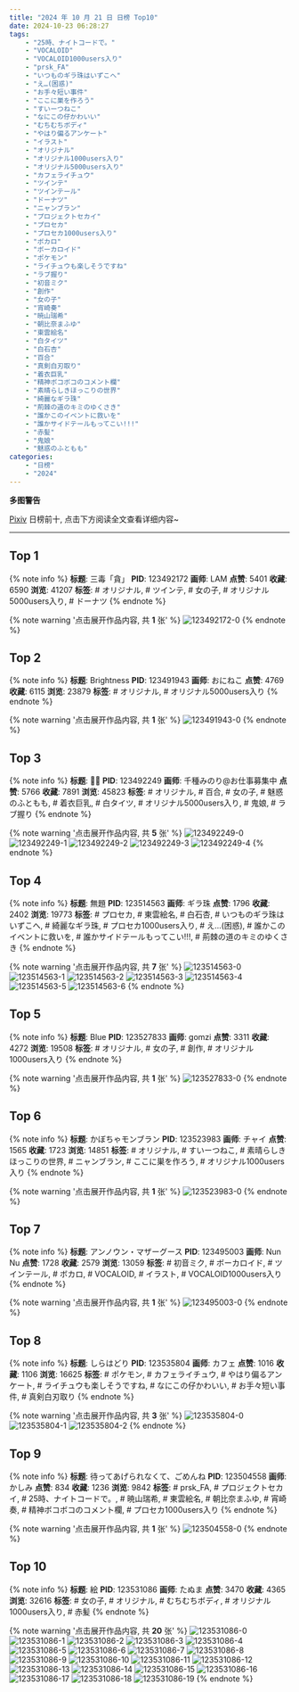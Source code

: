 ```yaml
---
title: "2024 年 10 月 21 日 日榜 Top10"
date: 2024-10-23 06:28:27
tags:
    - "25時、ナイトコードで。"
    - "VOCALOID"
    - "VOCALOID1000users入り"
    - "prsk_FA"
    - "いつものギラ珠はいずこへ"
    - "え…(困惑)"
    - "お手々短い事件"
    - "ここに巣を作ろう"
    - "すいーつねこ"
    - "なにこの仔かわいい"
    - "むちむちボディ"
    - "やはり偏るアンケート"
    - "イラスト"
    - "オリジナル"
    - "オリジナル1000users入り"
    - "オリジナル5000users入り"
    - "カフェライチュウ"
    - "ツインテ"
    - "ツインテール"
    - "ドーナツ"
    - "ニャンブラン"
    - "プロジェクトセカイ"
    - "プロセカ"
    - "プロセカ1000users入り"
    - "ボカロ"
    - "ボーカロイド"
    - "ポケモン"
    - "ライチュウも楽しそうですね"
    - "ラブ握り"
    - "初音ミク"
    - "創作"
    - "女の子"
    - "宵崎奏"
    - "暁山瑞希"
    - "朝比奈まふゆ"
    - "東雲絵名"
    - "白タイツ"
    - "白石杏"
    - "百合"
    - "真剣白刃取り"
    - "着衣巨乳"
    - "精神ボコボコのコメント欄"
    - "素晴らしきほっこりの世界"
    - "綺麗なギラ珠"
    - "荊棘の道のキミのゆくさき"
    - "誰かこのイベントに救いを"
    - "誰かサイドテールもってこい!!!"
    - "赤髪"
    - "鬼娘"
    - "魅惑のふともも"
categories:
    - "日榜"
    - "2024"
---
```


<i class="fa fa-triangle-exclamation"></i>**多图警告**<i class="fa fa-triangle-exclamation"></i>

[Pixiv](https://www.pixiv.net/) 日榜前十, 点击下方阅读全文查看详细内容~

<!-- more -->

---

## Top 1

{% note info %}
**标题**: 三毒「貪」
**PID**: 123492172 **画师**: LAM
**点赞**: 5401 **收藏**: 6590 **浏览**: 41207
**标签**: # オリジナル, # ツインテ, # 女の子, # オリジナル5000users入り, # ドーナツ
{% endnote %}

{% note warning '点击展开作品内容, 共 **1** 张' %}
![123492172-0](https://i.pixiv.re/img-original/img/2024/10/20/00/02/59/123492172_p0.png)
{% endnote %}

## Top 2

{% note info %}
**标题**: Brightness
**PID**: 123491943 **画师**: おにねこ
**点赞**: 4769 **收藏**: 6115 **浏览**: 23879
**标签**: # オリジナル, # オリジナル5000users入り
{% endnote %}

{% note warning '点击展开作品内容, 共 **1** 张' %}
![123491943-0](https://i.pixiv.re/img-original/img/2024/10/20/00/00/57/123491943_p0.jpg)
{% endnote %}

## Top 3

{% note info %}
**标题**: 🖤🖤
**PID**: 123492249 **画师**: 千種みのり@お仕事募集中
**点赞**: 5766 **收藏**: 7891 **浏览**: 45823
**标签**: # オリジナル, # 百合, # 女の子, # 魅惑のふともも, # 着衣巨乳, # 白タイツ, # オリジナル5000users入り, # 鬼娘, # ラブ握り
{% endnote %}

{% note warning '点击展开作品内容, 共 **5** 张' %}
![123492249-0](https://i.pixiv.re/img-original/img/2024/10/20/00/03/55/123492249_p0.jpg)
![123492249-1](https://i.pixiv.re/img-original/img/2024/10/20/00/03/55/123492249_p1.jpg)
![123492249-2](https://i.pixiv.re/img-original/img/2024/10/20/00/03/55/123492249_p2.jpg)
![123492249-3](https://i.pixiv.re/img-original/img/2024/10/20/00/03/55/123492249_p3.jpg)
![123492249-4](https://i.pixiv.re/img-original/img/2024/10/20/00/03/55/123492249_p4.jpg)
{% endnote %}

## Top 4

{% note info %}
**标题**: 無題
**PID**: 123514563 **画师**: ギラ珠
**点赞**: 1796 **收藏**: 2402 **浏览**: 19773
**标签**: # プロセカ, # 東雲絵名, # 白石杏, # いつものギラ珠はいずこへ, # 綺麗なギラ珠, # プロセカ1000users入り, # え…(困惑), # 誰かこのイベントに救いを, # 誰かサイドテールもってこい!!!, # 荊棘の道のキミのゆくさき
{% endnote %}

{% note warning '点击展开作品内容, 共 **7** 张' %}
![123514563-0](https://i.pixiv.re/img-original/img/2024/10/20/18/13/23/123514563_p0.png)
![123514563-1](https://i.pixiv.re/img-original/img/2024/10/20/18/13/23/123514563_p1.png)
![123514563-2](https://i.pixiv.re/img-original/img/2024/10/20/18/13/23/123514563_p2.png)
![123514563-3](https://i.pixiv.re/img-original/img/2024/10/20/18/13/23/123514563_p3.png)
![123514563-4](https://i.pixiv.re/img-original/img/2024/10/20/18/13/23/123514563_p4.png)
![123514563-5](https://i.pixiv.re/img-original/img/2024/10/20/18/13/23/123514563_p5.png)
![123514563-6](https://i.pixiv.re/img-original/img/2024/10/20/18/13/23/123514563_p6.png)
{% endnote %}

## Top 5

{% note info %}
**标题**: Blue
**PID**: 123527833 **画师**: gomzi
**点赞**: 3311 **收藏**: 4272 **浏览**: 19508
**标签**: # オリジナル, # 女の子, # 創作, # オリジナル1000users入り
{% endnote %}

{% note warning '点击展开作品内容, 共 **1** 张' %}
![123527833-0](https://i.pixiv.re/img-original/img/2024/10/21/00/01/17/123527833_p0.jpg)
{% endnote %}

## Top 6

{% note info %}
**标题**: かぼちゃモンブラン
**PID**: 123523983 **画师**: チャイ
**点赞**: 1565 **收藏**: 1723 **浏览**: 14851
**标签**: # オリジナル, # すいーつねこ, # 素晴らしきほっこりの世界, # ニャンブラン, # ここに巣を作ろう, # オリジナル1000users入り
{% endnote %}

{% note warning '点击展开作品内容, 共 **1** 张' %}
![123523983-0](https://i.pixiv.re/img-original/img/2024/10/20/22/29/10/123523983_p0.png)
{% endnote %}

## Top 7

{% note info %}
**标题**: アンノウン・マザーグース
**PID**: 123495003 **画师**: Nun Nu
**点赞**: 1728 **收藏**: 2579 **浏览**: 13059
**标签**: # 初音ミク, # ボーカロイド, # ツインテール, # ボカロ, # VOCALOID, # イラスト, # VOCALOID1000users入り
{% endnote %}

{% note warning '点击展开作品内容, 共 **1** 张' %}
![123495003-0](https://i.pixiv.re/img-original/img/2024/10/20/01/22/45/123495003_p0.jpg)
{% endnote %}

## Top 8

{% note info %}
**标题**: しらはどり
**PID**: 123535804 **画师**: カフェ
**点赞**: 1016 **收藏**: 1106 **浏览**: 16625
**标签**: # ポケモン, # カフェライチュウ, # やはり偏るアンケート, # ライチュウも楽しそうですね, # なにこの仔かわいい, # お手々短い事件, # 真剣白刃取り
{% endnote %}

{% note warning '点击展开作品内容, 共 **3** 张' %}
![123535804-0](https://i.pixiv.re/img-original/img/2024/10/21/07/30/05/123535804_p0.jpg)
![123535804-1](https://i.pixiv.re/img-original/img/2024/10/21/07/30/05/123535804_p1.jpg)
![123535804-2](https://i.pixiv.re/img-original/img/2024/10/21/07/30/05/123535804_p2.jpg)
{% endnote %}

## Top 9

{% note info %}
**标题**: 待ってあげられなくて、ごめんね
**PID**: 123504558 **画师**: かしみ
**点赞**: 834 **收藏**: 1236 **浏览**: 9842
**标签**: # prsk_FA, # プロジェクトセカイ, # 25時、ナイトコードで。, # 暁山瑞希, # 東雲絵名, # 朝比奈まふゆ, # 宵崎奏, # 精神ボコボコのコメント欄, # プロセカ1000users入り
{% endnote %}

{% note warning '点击展开作品内容, 共 **1** 张' %}
![123504558-0](https://i.pixiv.re/img-original/img/2024/10/20/11/29/53/123504558_p0.png)
{% endnote %}

## Top 10

{% note info %}
**标题**: 絵
**PID**: 123531086 **画师**: たぬま
**点赞**: 3470 **收藏**: 4365 **浏览**: 32616
**标签**: # 女の子, # オリジナル, # むちむちボディ, # オリジナル1000users入り, # 赤髪
{% endnote %}

{% note warning '点击展开作品内容, 共 **20** 张' %}
![123531086-0](https://i.pixiv.re/img-original/img/2024/10/21/01/32/06/123531086_p0.jpg)
![123531086-1](https://i.pixiv.re/img-original/img/2024/10/21/01/32/06/123531086_p1.jpg)
![123531086-2](https://i.pixiv.re/img-original/img/2024/10/21/01/32/06/123531086_p2.jpg)
![123531086-3](https://i.pixiv.re/img-original/img/2024/10/21/01/32/06/123531086_p3.jpg)
![123531086-4](https://i.pixiv.re/img-original/img/2024/10/21/01/32/06/123531086_p4.jpg)
![123531086-5](https://i.pixiv.re/img-original/img/2024/10/21/01/32/06/123531086_p5.jpg)
![123531086-6](https://i.pixiv.re/img-original/img/2024/10/21/01/32/06/123531086_p6.jpg)
![123531086-7](https://i.pixiv.re/img-original/img/2024/10/21/01/32/06/123531086_p7.jpg)
![123531086-8](https://i.pixiv.re/img-original/img/2024/10/21/01/32/06/123531086_p8.jpg)
![123531086-9](https://i.pixiv.re/img-original/img/2024/10/21/01/32/06/123531086_p9.jpg)
![123531086-10](https://i.pixiv.re/img-original/img/2024/10/21/01/32/06/123531086_p10.jpg)
![123531086-11](https://i.pixiv.re/img-original/img/2024/10/21/01/32/06/123531086_p11.jpg)
![123531086-12](https://i.pixiv.re/img-original/img/2024/10/21/01/32/06/123531086_p12.jpg)
![123531086-13](https://i.pixiv.re/img-original/img/2024/10/21/01/32/06/123531086_p13.jpg)
![123531086-14](https://i.pixiv.re/img-original/img/2024/10/21/01/32/06/123531086_p14.jpg)
![123531086-15](https://i.pixiv.re/img-original/img/2024/10/21/01/32/06/123531086_p15.jpg)
![123531086-16](https://i.pixiv.re/img-original/img/2024/10/21/01/32/06/123531086_p16.jpg)
![123531086-17](https://i.pixiv.re/img-original/img/2024/10/21/01/32/06/123531086_p17.jpg)
![123531086-18](https://i.pixiv.re/img-original/img/2024/10/21/01/32/06/123531086_p18.jpg)
![123531086-19](https://i.pixiv.re/img-original/img/2024/10/21/01/32/06/123531086_p19.jpg)
{% endnote %}
